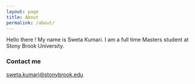 ```yaml
---
layout: page
title: About
permalink: /about/
---
```


Hello there ! 
My name is Sweta Kumari. I am a full time Masters student at Stony Brook University.

### Contact me

[sweta.kumari@stonybrook.edu](mailto:sweta.kumari@stonybrook.edu)
